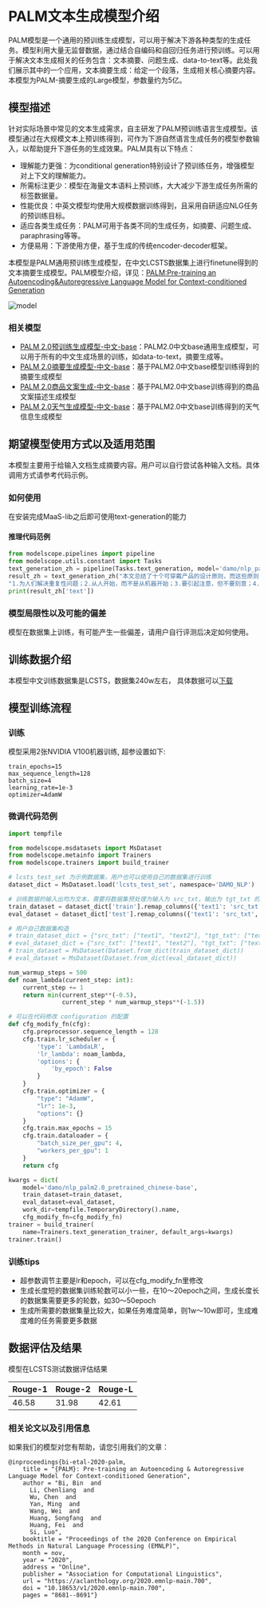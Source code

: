 
# PALM文本生成模型介绍
PALM模型是一个通用的预训练生成模型，可以用于解决下游各种类型的生成任务。模型利用大量无监督数据，通过结合自编码和自回归任务进行预训练。可以用于解决文本生成相关的任务包含：文本摘要、问题生成、data-to-text等。此处我们展示其中的一个应用，文本摘要生成：给定一个段落，生成相关核心摘要内容。本模型为PALM-摘要生成的Large模型，参数量约为5亿。


## 模型描述
针对实际场景中常见的文本生成需求，自主研发了PALM预训练语言生成模型。该模型通过在大规模文本上预训练得到，可作为下游自然语言生成任务的模型参数输入，以帮助提升下游任务的生成效果。PALM具有以下特点：

- 理解能力更强：为conditional generation特别设计了预训练任务，增强模型对上下文的理解能力。
- 所需标注更少：模型在海量文本语料上预训练，大大减少下游生成任务所需的标签数据量。
- 性能优良：中英文模型均使用大规模数据训练得到，且采用自研适应NLG任务的预训练目标。
- 适应各类生成任务：PALM可用于各类不同的生成任务，如摘要、问题生成、paraphrasing等等。
- 方便易用：下游使用方便，基于生成的传统encoder-decoder框架。

本模型是PALM通用预训练生成模型，在中文LCSTS数据集上进行finetune得到的文本摘要生成模型。PALM模型介绍，详见：[PALM:Pre-training an Autoencoding&Autoregressive Language Model for Context-conditioned Generation](https://arxiv.org/abs/2004.07159)

![model](./resources/model.png)

### 相关模型

- [PALM 2.0预训练生成模型-中文-base](https://modelscope.cn/models/damo/nlp_palm2.0_pretrained_chinese-base/summary)：PALM2.0中文base通用生成模型，可以用于所有的中文生成场景的训练，如data-to-text，摘要生成等。
- [PALM 2.0摘要生成模型-中文-base](https://modelscope.cn/models/damo/nlp_palm2.0_text-generation_chinese-base/summary)：基于PALM2.0中文base模型训练得到的摘要生成模型
- [PALM 2.0商品文案生成-中文-base](https://modelscope.cn/models/damo/nlp_palm2.0_text-generation_commodity_chinese-base/summary)：基于PALM2.0中文base训练得到的商品文案描述生成模型
- [PALM 2.0天气生成模型-中文-base](https://modelscope.cn/models/damo/nlp_palm2.0_text-generation_weather_chinese-base/summary)：基于PALM2.0中文base训练得到的天气信息生成模型



## 期望模型使用方式以及适用范围
本模型主要用于给输入文档生成摘要内容。用户可以自行尝试各种输入文档。具体调用方式请参考代码示例。

### 如何使用
在安装完成MaaS-lib之后即可使用text-generation的能力

#### 推理代码范例
```python
from modelscope.pipelines import pipeline
from modelscope.utils.constant import Tasks
text_generation_zh = pipeline(Tasks.text_generation, model='damo/nlp_palm2.0_text-generation_chinese-large')
result_zh = text_generation_zh("本文总结了十个可穿戴产品的设计原则，而这些原则，同样也是笔者认为是这个行业最吸引人的地方："
"1.为人们解决重复性问题；2.从人开始，而不是从机器开始；3.要引起注意，但不要刻意；4.提升用户能力，而不是取代")
print(result_zh['text'])
```

### 模型局限性以及可能的偏差
模型在数据集上训练，有可能产生一些偏差，请用户自行评测后决定如何使用。

## 训练数据介绍
本模型中文训练数据集是LCSTS，数据集240w左右， 具体数据可以[下载](http://icrc.hitsz.edu.cn/Article/show/139.html)

## 模型训练流程

### 训练
模型采用2张NVIDIA V100机器训练, 超参设置如下:
```
train_epochs=15
max_sequence_length=128
batch_size=4
learning_rate=1e-3
optimizer=AdamW
```

### 微调代码范例

```python
import tempfile

from modelscope.msdatasets import MsDataset
from modelscope.metainfo import Trainers
from modelscope.trainers import build_trainer

# lcsts_test_set 为示例数据集，用户也可以使用自己的数据集进行训练
dataset_dict = MsDataset.load('lcsts_test_set', namespace='DAMO_NLP')

# 训练数据的输入出均为文本，需要将数据集预处理为输入为 src_txt，输出为 tgt_txt 的格式：
train_dataset = dataset_dict['train'].remap_columns({'text1': 'src_txt', 'text2': 'tgt_txt'})
eval_dataset = dataset_dict['test'].remap_columns({'text1': 'src_txt', 'text2': 'tgt_txt'})

# 用户自己数据集构造
# train_dataset_dict = {"src_txt": ["text1", "text2"], "tgt_txt": ["text1", "text2"]}
# eval_dataset_dict = {"src_txt": ["text1", "text2"], "tgt_txt": ["text1", "text2"]}
# train_dataset = MsDataset(Dataset.from_dict(train_dataset_dict))
# eval_dataset = MsDataset(Dataset.from_dict(eval_dataset_dict))

num_warmup_steps = 500
def noam_lambda(current_step: int):
    current_step += 1
    return min(current_step**(-0.5),
               current_step * num_warmup_steps**(-1.5))

# 可以在代码修改 configuration 的配置
def cfg_modify_fn(cfg):
    cfg.preprocessor.sequence_length = 128
    cfg.train.lr_scheduler = {
        'type': 'LambdaLR',
        'lr_lambda': noam_lambda,
        'options': {
            'by_epoch': False
        }
    }
    cfg.train.optimizer = {
        "type": "AdamW",
        "lr": 1e-3,
        "options": {}
    }
    cfg.train.max_epochs = 15
    cfg.train.dataloader = {
        "batch_size_per_gpu": 4,
        "workers_per_gpu": 1
    }
    return cfg

kwargs = dict(
    model='damo/nlp_palm2.0_pretrained_chinese-base',
    train_dataset=train_dataset,
    eval_dataset=eval_dataset,
    work_dir=tempfile.TemporaryDirectory().name,
    cfg_modify_fn=cfg_modify_fn)
trainer = build_trainer(
    name=Trainers.text_generation_trainer, default_args=kwargs)
trainer.train()
```
### 训练tips

* 超参数调节主要是lr和epoch，可以在cfg_modify_fn里修改
* 生成长度短的数据集训练轮数可以小一些，在10～20epoch之间，生成长度长的数据集需要更多的轮数，如30～50epoch
* 生成所需要的数据集量比较大，如果任务难度简单，则1w～10w即可，生成难度难的任务需要更多数据

## 数据评估及结果
模型在LCSTS测试数据评估结果

| Rouge-1  | Rouge-2 | Rouge-L |
|----------|-------- |---------|
| 46.58    | 31.98   | 42.61   |


### 相关论文以及引用信息
如果我们的模型对您有帮助，请您引用我们的文章：
```
@inproceedings{bi-etal-2020-palm,
    title = "{PALM}: Pre-training an Autoencoding & Autoregressive Language Model for Context-conditioned Generation",
    author = "Bi, Bin  and
      Li, Chenliang  and
      Wu, Chen  and
      Yan, Ming  and
      Wang, Wei  and
      Huang, Songfang  and
      Huang, Fei  and
      Si, Luo",
    booktitle = "Proceedings of the 2020 Conference on Empirical Methods in Natural Language Processing (EMNLP)",
    month = nov,
    year = "2020",
    address = "Online",
    publisher = "Association for Computational Linguistics",
    url = "https://aclanthology.org/2020.emnlp-main.700",
    doi = "10.18653/v1/2020.emnlp-main.700",
    pages = "8681--8691"}
```


